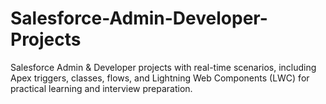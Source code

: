# Salesforce-Admin-Developer-Projects
Salesforce Admin &amp; Developer projects with real-time scenarios, including Apex triggers, classes, flows, and Lightning Web Components (LWC) for practical learning and interview preparation.

